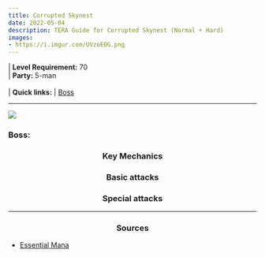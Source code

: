 ```yaml
---
title: Corrupted Skynest
date: 2022-05-04
description: TERA Guide for Corrupted Skynest (Normal + Hard)
images:
- https://i.imgur.com/UVzoEOG.png
---
```

 | **Level Requirement:** 70
<br> | **Party:** 5-man
<br>
<br> | **Quick links:**
| [Boss](#first-boss)  
<hr/>

<div id="first-boss">

![](https://i.imgur.com/WbhWNir.png)
<h3>Boss: </h3>
<center><h3>Key Mechanics</h3></center>



<center><h3>Basic attacks</h3></center>



<center><h3>Special attacks</h3></center>




</div>
<hr/>

<center><h3>Sources</h3></center>

* [Essential Mana]()
